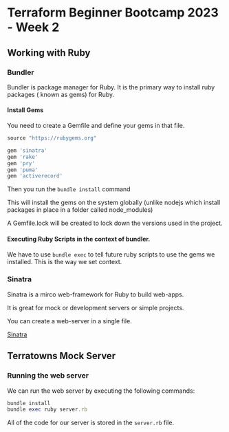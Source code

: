 # Terraform Beginner Bootcamp 2023 - Week 2

## Working with Ruby

### Bundler

Bundler is package manager for Ruby. It is the primary way to install ruby packages ( known as gems) for Ruby.

#### Install Gems

You need to create a Gemfile and define your gems in that file.

```rb
source "https://rubygems.org"

gem 'sinatra'
gem 'rake'
gem 'pry'
gem 'puma'
gem 'activerecord'
```

Then you run the `bundle install` command

This will install the gems on the system globally (unlike nodejs which install packages in place in a folder called node_modules)

A Gemfile.lock will be created to lock down the versions used in the project.

#### Executing Ruby Scripts in the context of bundler.

We have to use `bundle exec` to tell future ruby scripts to use the gems we installed. This is the way we set context.


### Sinatra

Sinatra is a mirco web-framework for Ruby to build web-apps.

It is great for mock or development servers or simple projects.

You can create a web-server in a single file.

[Sinatra](https://sinatrarb.com/)


## Terratowns Mock Server

### Running the web server

We can run the web server by executing the following commands:

```rb
bundle install
bundle exec ruby server.rb
```

All of the code for our server is stored in the `server.rb` file.